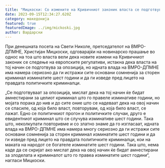 ```yaml
---
title: "Мицкоски: Со измените на Кривичниот законик власта се подготвува за опозиција"
date: 2023-09-15T12:34:27.620Z
category: македонија
featured: true
featuredImage: ../img/mickoski.jpg
author: Вардарски
---
```

<!--StartFragment-->

При денешната посета на Свети Николе, претседателот на ВМРО-ДПМНЕ, Христијан Мицкоски, одговарајќи на новинарско прашање во однос на тоа што власта вели дека новите измени на Кривичниот законик се следење на европските регулативи, истакна дека власта на тој начин се подготвува за опозиција, но идната влада на ВМРО-ДПМНЕ има намера сериозно да ги истражи сите основани сомненија за сторен криминал изминатите шест години и да ги изведе пред лицето на правдата политичките криминалци.

„Се подготвуваат за опозиција, мислат дека на тој начин ќе бидат амнестирани за целиот криминал што го правеле изминативе години, но мојата порака до нив и до сите оние што се надеваат дека на овој начин се спасиле, од која било власт, повторувам, од која било власт, се лажат. Едно се политичкиот прогон и политичките случаи, друго е евидентниот криминал што се случува изминативе шест години. Така што, неколкупати повторивме и со златно знаме да го изгласаат, идната влада на ВМРО-ДПМНЕ има намера многу сериозно да ги истражи сите основани сомненија за сторен криминал изминатите шест години и да ги изведе пред лицето на правдата политичките криминалци, кои на маката на народот се богателе изминатите шест години. Така што, нема каде да се скријат ако мислат дека на овој начин ќе бидат амнестирани за злоделата и криминалот што го правеа изминатите шест години“, нагласи Мицкоски.

<!--EndFragment-->